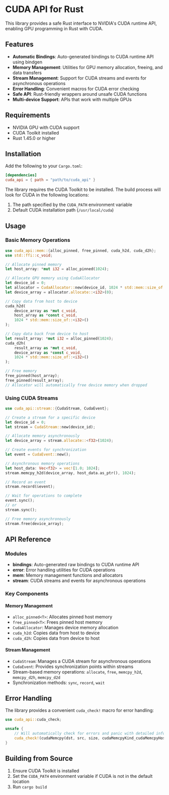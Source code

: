# CUDA API for Rust

This library provides a safe Rust interface to NVIDIA's CUDA runtime API, enabling GPU programming in Rust with CUDA.

## Features

- **Automatic Bindings**: Auto-generated bindings to CUDA runtime API using bindgen
- **Memory Management**: Utilities for GPU memory allocation, freeing, and data transfers
- **Stream Management**: Support for CUDA streams and events for asynchronous operations
- **Error Handling**: Convenient macros for CUDA error checking
- **Safe API**: Rust-friendly wrappers around unsafe CUDA functions
- **Multi-device Support**: APIs that work with multiple GPUs

## Requirements

- NVIDIA GPU with CUDA support
- CUDA Toolkit installed
- Rust 1.45.0 or higher

## Installation

Add the following to your `Cargo.toml`:

```toml
[dependencies]
cuda_api = { path = "path/to/cuda_api" }
```

The library requires the CUDA Toolkit to be installed. The build process will look for CUDA in the following locations:

1. The path specified by the `CUDA_PATH` environment variable
2. Default CUDA installation path (`/usr/local/cuda`)

## Usage

### Basic Memory Operations

```rust
use cuda_api::mem::{alloc_pinned, free_pinned, cuda_h2d, cuda_d2h};
use std::ffi::c_void;

// Allocate pinned memory
let host_array: *mut i32 = alloc_pinned(1024);

// Allocate GPU memory using CudaAllocator
let device_id = 0;
let allocator = CudaAllocator::new(device_id, 1024 * std::mem::size_of::<i32>());
let device_array = allocator.allocate::<i32>(0);

// Copy data from host to device
cuda_h2d(
    device_array as *mut c_void, 
    host_array as *const c_void, 
    1024 * std::mem::size_of::<i32>()
);

// Copy data back from device to host
let result_array: *mut i32 = alloc_pinned(1024);
cuda_d2h(
    result_array as *mut c_void, 
    device_array as *const c_void, 
    1024 * std::mem::size_of::<i32>()
);

// Free memory
free_pinned(host_array);
free_pinned(result_array);
// Allocator will automatically free device memory when dropped
```

### Using CUDA Streams

```rust
use cuda_api::stream::{CudaStream, CudaEvent};

// Create a stream for a specific device
let device_id = 0;
let stream = CudaStream::new(device_id);

// Allocate memory asynchronously
let device_array = stream.allocate::<f32>(1024);

// Create events for synchronization
let event = CudaEvent::new();

// Asynchronous memory operations
let host_data: Vec<f32> = vec![1.0; 1024];
stream.memcpy_h2d(device_array, host_data.as_ptr(), 1024);

// Record an event
stream.record(&event);

// Wait for operations to complete
event.sync();
// or
stream.sync();

// Free memory asynchronously
stream.free(device_array);
```

## API Reference

### Modules

- **bindings**: Auto-generated raw bindings to CUDA runtime API
- **error**: Error handling utilities for CUDA operations
- **mem**: Memory management functions and allocators
- **stream**: CUDA streams and events for asynchronous operations

### Key Components

#### Memory Management

- `alloc_pinned<T>`: Allocates pinned host memory
- `free_pinned<T>`: Frees pinned host memory
- `CudaAllocator`: Manages device memory allocation
- `cuda_h2d`: Copies data from host to device
- `cuda_d2h`: Copies data from device to host

#### Stream Management

- `CudaStream`: Manages a CUDA stream for asynchronous operations
- `CudaEvent`: Provides synchronization points within streams
- Stream-based memory operations: `allocate`, `free`, `memcpy_h2d`, `memcpy_d2h`, `memcpy_d2d`
- Synchronization methods: `sync`, `record`, `wait`

## Error Handling

The library provides a convenient `cuda_check!` macro for error handling:

```rust
use cuda_api::cuda_check;

unsafe {
    // Will automatically check for errors and panic with detailed information if one occurs
    cuda_check!(cudaMemcpy(dst, src, size, cudaMemcpyKind_cudaMemcpyHostToDevice));
}
```

## Building from Source

1. Ensure CUDA Toolkit is installed
2. Set the `CUDA_PATH` environment variable if CUDA is not in the default location
3. Run `cargo build`

